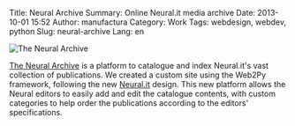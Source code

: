 Title: Neural Archive
Summary: Online Neural.it media archive
Date: 2013-10-01 15:52
Author: manufactura
Category: Work
Tags: webdesign, webdev, python
Slug: neural-archive
Lang: en

![The Neural Archive](http://media.manufacturaindependente.org/archive-neural.jpg)

[The Neural Archive](http://archive.neural.it) is a platform to catalogue 
and index Neural.it's vast collection of publications.
We created a custom site using the Web2Py framework, following the new 
[Neural.it](http://manufacturaindependente.org/neural-it) design. 
This new platform allows the Neural editors to easily add and edit 
the catalogue contents, with custom categories to help order 
the publications according to the editors' specifications. 
